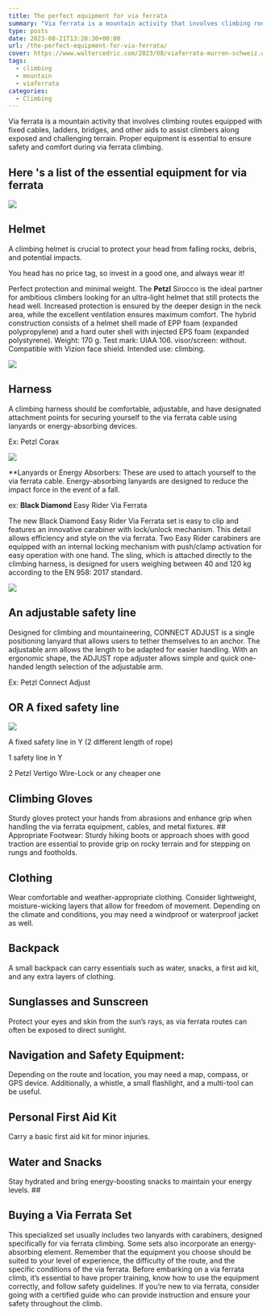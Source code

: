 ```yaml
---
title: The perfect equipment for via ferrata
summary: "Via ferrata is a mountain activity that involves climbing routes equipped with fixed cables, ladders, bridges, and other aids to assist climbers along exposed and challenging terrain. Proper equipment is essential to ensure safety and comfort during via ferrata climbing."
type: posts
date: 2023-08-21T13:28:30+00:00
url: /the-perfect-equipment-for-via-ferrata/
cover: https://www.waltercedric.com/2023/08/viaferrata-murren-schweiz.webp
tags:
  - climbing
  - mountain
  - viaferrata
categories:
  - Climbing
---
```

Via ferrata is a mountain activity that involves climbing routes equipped with fixed cables, ladders, bridges, and other aids to assist climbers along exposed and challenging terrain. Proper equipment is essential to ensure safety and comfort during via ferrata climbing.

## Here 's a list of the essential equipment for via ferrata

![](https://www.waltercedric.com/2023/08/Petzl-Sirocco.webp)

## Helmet
A climbing helmet is crucial to protect your head from falling rocks, debris, and potential impacts.

You head has no price tag, so invest in a good one, and always wear it!

Perfect protection and minimal weight. The **Petzl** Sirocco is the ideal partner for ambitious climbers looking for an ultra-light helmet that still protects the head well. Increased protection is ensured by the deeper design in the neck area, while the excellent ventilation ensures maximum comfort. The hybrid construction consists of a helmet shell made of EPP foam (expanded polypropylene) and a hard outer shell with injected EPS foam (expanded polystyrene). Weight: 170 g. Test mark: UIAA 106. visor/screen: without. Compatible with Vizion face shield. Intended use: climbing.

![](https://www.waltercedric.com/2023/08/Petzl-Corax.webp)

## Harness
 A climbing harness should be comfortable, adjustable, and have designated attachment points for securing yourself to the via ferrata cable using lanyards or energy-absorbing devices.

Ex: Petzl Corax

![](https://www.waltercedric.com/2023/08/Black-Diamond-Easy-Rider-Via-Ferrata.webp)

**Lanyards or Energy Absorbers: These are used to attach yourself to the via ferrata cable. Energy-absorbing lanyards are designed to reduce the impact force in the event of a fall.

ex: **Black Diamond** Easy Rider Via Ferrata

The new Black Diamond Easy Rider Via Ferrata set is easy to clip and features an innovative carabiner with lock/unlock mechanism. This detail allows efficiency and style on the via ferrata. Two Easy Rider carabiners are equipped with an internal locking mechanism with push/clamp activation for easy operation with one hand. The sling, which is attached directly to the climbing harness, is designed for users weighing between 40 and 120 kg according to the EN 958: 2017 standard.

![](https://www.waltercedric.com/2023/08/Petzl-Connect-Adjust.webp)

## An adjustable safety line

Designed for climbing and mountaineering, CONNECT ADJUST is a single positioning lanyard that allows users to tether themselves to an anchor. The adjustable arm allows the length to be adapted for easier handling. With an ergonomic shape, the ADJUST rope adjuster allows simple and quick one-handed length selection of the adjustable arm.

Ex: Petzl Connect Adjust

## OR A fixed safety line

![](https://www.waltercedric.com/2023/08/Twin-Lanyard-1024x707.webp)

A fixed safety line in Y (2 different length of rope)

1 safety line in Y

2 Petzl Vertigo Wire-Lock or any cheaper one

## Climbing Gloves
Sturdy gloves protect your hands from abrasions and enhance grip when handling the via ferrata equipment, cables, and metal fixtures. ## Appropriate Footwear: Sturdy hiking boots or approach shoes with good traction are essential to provide grip on rocky terrain and for stepping on rungs and footholds.

## Clothing
 Wear comfortable and weather-appropriate clothing. Consider lightweight, moisture-wicking layers that allow for freedom of movement. Depending on the climate and conditions, you may need a windproof or waterproof jacket as well.

## Backpack
A small backpack can carry essentials such as water, snacks, a first aid kit, and any extra layers of clothing.

## Sunglasses and Sunscreen
Protect your eyes and skin from the sun’s rays, as via ferrata routes can often be exposed to direct sunlight.

## Navigation and Safety Equipment:
Depending on the route and location, you may need a map, compass, or GPS device. Additionally, a whistle, a small flashlight, and a multi-tool can be useful.

## Personal First Aid Kit
Carry a basic first aid kit for minor injuries.

## Water and Snacks
Stay hydrated and bring energy-boosting snacks to maintain your energy levels. ##

## Buying a Via Ferrata Set
This specialized set usually includes two lanyards with carabiners, designed specifically for via ferrata climbing. Some sets also incorporate an energy-absorbing element. Remember that the equipment you choose should be suited to your level of experience, the difficulty of the route, and the specific conditions of the via ferrata. Before embarking on a via ferrata climb, it’s essential to have proper training, know how to use the equipment correctly, and follow safety guidelines. If you’re new to via ferrata, consider going with a certified guide who can provide instruction and ensure your safety throughout the climb.
